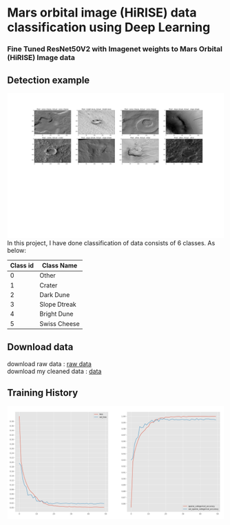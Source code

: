 # Mars orbital image (HiRISE) data classification using Deep Learning
### Fine Tuned ResNet50V2 with Imagenet weights to Mars Orbital (HiRISE) Image data
## Detection example
![Prediction](https://github.com/vaidik0508/Mars-HiRISE--data-classification/blob/main/model/pred.jpg)
In this project, I have done classification of data consists of 6 classes. As below:

Class id  |  Class Name
------- | -------
0  |  Other
1  |  Crater
2  |  Dark Dune
3  |  Slope Dtreak
4  |  Bright Dune
5  |  Swiss Cheese

## Download data 
download raw data : [raw data](https://zenodo.org/record/2538136#.YookYqhBy3A) \
download my cleaned data : [data](https://drive.google.com/file/d/1VZNjIRG3fzmMfpm0kgf3IOSt0QxEn-ty/view?usp=sharing)

## Training History
![Training](https://github.com/vaidik0508/Mars-HiRISE--data-classification/blob/main/model/history.jpg)

